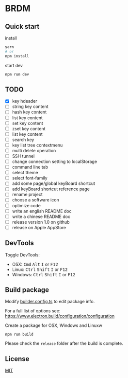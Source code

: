 # BRDM
## Quick start
install
```bash
yarn
# or
npm install
```

start dev
```bash
npm run dev
```

## TODO
- [x] key hdeader
- [ ] string key content
- [ ] hash key content
- [ ] list key content
- [ ] set key content
- [ ] zset key content
- [ ] list key content
- [ ] search key
- [ ] key list tree contextmenu
- [ ] multi delete operation
- [ ] SSH tunnel
- [ ] change connection setting to localStorage
- [ ] command line tab
- [ ] select theme
- [ ] select font-family
- [ ] add some page/global keyBoard shortcut
- [ ] add keyBoard shortcut reference page
- [ ] rename project
- [ ] choose a software icon
- [ ] optimize code
- [ ] write an english README doc
- [ ] write a chinese README doc
- [ ] release version 1.0 on github
- [ ] release on Apple AppStore

## DevTools

Toggle DevTools:

* OSX: <kbd>Cmd</kbd> <kbd>Alt</kbd> <kbd>I</kbd> or <kbd>F12</kbd>
* Linux: <kbd>Ctrl</kbd> <kbd>Shift</kbd> <kbd>I</kbd> or <kbd>F12</kbd>
* Windows: <kbd>Ctrl</kbd> <kbd>Shift</kbd> <kbd>I</kbd> or <kbd>F12</kbd>

## Build package

Modify [builder.config.ts](./build/builder.config.ts) to edit package info.

For a full list of options see: https://www.electron.build/configuration/configuration

Create a package for OSX, Windows and Linuxw
```
npm run build
```

Please check the `release` folder after the build is complete.



## License
[MIT](./LICENSE)
